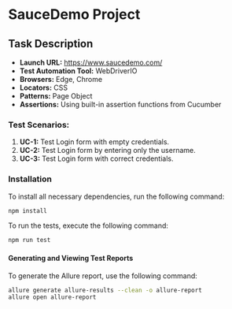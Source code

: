 # SauceDemo Project

## Task Description

- **Launch URL:** https://www.saucedemo.com/
- **Test Automation Tool:** WebDriverIO
- **Browsers:** Edge, Chrome
- **Locators:** CSS
- **Patterns:** Page Object
- **Assertions:** Using built-in assertion functions from Cucumber

### Test Scenarios:

1. **UC-1:** Test Login form with empty credentials.
2. **UC-2:** Test Login form by entering only the username.
3. **UC-3:** Test Login form with correct credentials.

### Installation

To install all necessary dependencies, run the following command:

```bash
npm install
```

To run the tests, execute the following command:

```bash
npm run test
```

#### Generating and Viewing Test Reports

To generate the Allure report, use the following command:

```bash
allure generate allure-results --clean -o allure-report
allure open allure-report
```
